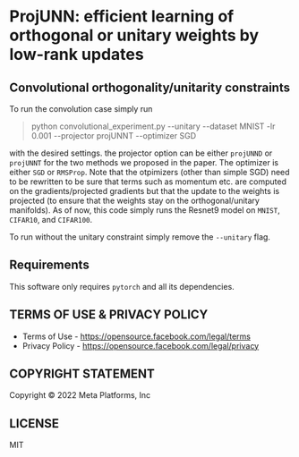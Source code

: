 # ProjUNN: efficient learning of orthogonal or unitary weights by low-rank updates


## Convolutional orthogonality/unitarity constraints

To run the convolution case simply run

> python convolutional_experiment.py --unitary --dataset MNIST -lr 0.001 --projector projUNNT --optimizer SGD

with the desired settings. the projector option can be either `projUNND` or `projUNNT` for the two methods we proposed in the paper. The optimizer is either `SGD` or `RMSProp`. Note that the otpimizers (other than simple SGD) need to be rewritten to be sure that terms such as momentum etc. are computed on the gradients/projected gradients but that the update to the weights is projected (to ensure that the weights stay on the orthogonal/unitary manifolds). As of now, this code simply runs the Resnet9 model on `MNIST`, `CIFAR10`, and `CIFAR100`.

To run without the unitary constraint simply remove the `--unitary` flag.

## Requirements

This software only requires `pytorch` and all its dependencies.

## TERMS OF USE & PRIVACY POLICY
- Terms of Use - https://opensource.facebook.com/legal/terms
- Privacy Policy - https://opensource.facebook.com/legal/privacy

## COPYRIGHT STATEMENT
Copyright © 2022 Meta Platforms, Inc

## LICENSE

MIT
